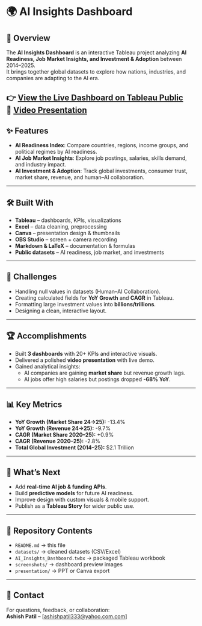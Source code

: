 # 🌍 AI Insights Dashboard

## 🔹 Overview
The **AI Insights Dashboard** is an interactive Tableau project analyzing **AI Readiness, Job Market Insights, and Investment & Adoption** between 2014–2025.  
It brings together global datasets to explore how nations, industries, and companies are adapting to the AI era.

👉 [View the Live Dashboard on Tableau Public](https://public.tableau.com/views/Ai_Analysis/Dashboard1?:language=en-US&:sid=&:redirect=auth&:display_count=n&:origin=viz_share_link)  
🎥 [Video Presentation](https://youtu.be/XxoKFDFxS84?si=981BAbu2o3RO56rc)
---

## ✨ Features
- **AI Readiness Index**: Compare countries, regions, income groups, and political regimes by AI readiness.  
- **AI Job Market Insights**: Explore job postings, salaries, skills demand, and industry impact.  
- **AI Investment & Adoption**: Track global investments, consumer trust, market share, revenue, and human–AI collaboration.  

---

## 🛠️ Built With
- **Tableau** – dashboards, KPIs, visualizations  
- **Excel** – data cleaning, preprocessing  
- **Canva** – presentation design & thumbnails  
- **OBS Studio** – screen + camera recording  
- **Markdown & LaTeX** – documentation & formulas  
- **Public datasets** – AI readiness, job market, and investments  

---

## 🚧 Challenges
- Handling null values in datasets (Human–AI Collaboration).  
- Creating calculated fields for **YoY Growth** and **CAGR** in Tableau.  
- Formatting large investment values into **billions/trillions**.  
- Designing a clean, interactive layout.  

---

## 🏆 Accomplishments
- Built **3 dashboards** with 20+ KPIs and interactive visuals.  
- Delivered a polished **video presentation** with live demo.  
- Gained analytical insights:  
  - AI companies are gaining **market share** but revenue growth lags.  
  - AI jobs offer high salaries but postings dropped **-68% YoY**.  

---

## 📊 Key Metrics
- **YoY Growth (Market Share 24→25):** -13.4%  
- **YoY Growth (Revenue 24→25):** -9.7%  
- **CAGR (Market Share 2020–25):** +0.9%  
- **CAGR (Revenue 2020–25):** -2.8%  
- **Total Global Investment (2014–25):** $2.1 Trillion  

---

## 🚀 What’s Next
- Add **real-time AI job & funding APIs**.  
- Build **predictive models** for future AI readiness.  
- Improve design with custom visuals & mobile support.  
- Publish as a **Tableau Story** for wider public use.  

---

## 📂 Repository Contents
- `README.md` → this file  
- `datasets/` → cleaned datasets (CSV/Excel)  
- `AI_Insights_Dashboard.twbx` → packaged Tableau workbook  
- `screenshots/` → dashboard preview images  
- `presentation/` → PPT or Canva export  

---

## 📧 Contact
For questions, feedback, or collaboration:  
**Ashish Patil** – [ashishpatil333@yahoo.com.com]  
